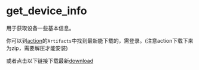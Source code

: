 # get_device_info

用于获取设备一些基本信息。

你可以到[action](https://github.com/forchannot/get_device_info/actions)的`Artifacts`中找到最新能下载的，需登录。(注意action下载下来为zip，需要解压才能安装)

或者点击以下链接下载最新[download](https://mirror.ghproxy.com/https://raw.githubusercontent.com/forchannot/get_device_info/main/app/build/outputs/apk/debug/app-debug.apk)
